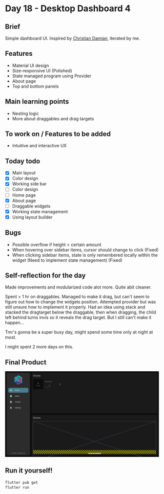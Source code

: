# Day 18 - Desktop Dashboard 4

## Brief
Simple dashboard UI. Inspired by [Christian Damian](https://dribbble.com/shots/22854718-Base-gg-Web-App), iterated by me.

## Features
- Material UI design
- Size-responsive UI (Polished)
- State managed program using Provider
- About page
- Top and bottom panels

## Main learning points
- Nesting logic
- More about draggables and drag targets

## To work on / Features to be added
- Intuitive and interactive UX

## Today todo
- [x] Main layout
- [x] Color design
- [x] Working side bar
- [ ] Color design
- [ ] Home page
- [x] About page
- [ ] Draggable widgets
- [x] Working state management
- [x] Using layout builder

## Bugs
- Possible overflow if height < certain amount
- When hovering over sidebar items, cursor should change to click (Fixed)
- When clicking sidebar items, state is only remembered locally within the widget (Need to implement state management) (Fixed)

## Self-reflection for the day
Made improvements and modularized code alot more. Quite abit cleaner.

Spent > 1 hr on draggables. Managed to make it drag, but can't seem to figure out how to change the widgets position. Attempted provider but was still unsure how to implement it properly. Had an idea using stack and stacked the dragtarget below the draggable, then when dragging, the child left behind turns invis so it reveals the drag target. But I still can't make it happen...

Tmr's gonna be a super busy day, might spend some time only at night at most.

I might spent 2 more days on this.

## Final Product
![](/assets/final/Day%2018.gif)

## Run it yourself!
```
flutter pub get
flutter run
```